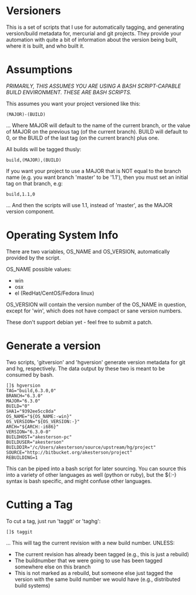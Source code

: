 Versioners
==========

This is a set of scripts that I use for automatically tagging, and generating version/build metadata for, mercurial and git projects. They provide your automation with quite a bit of information about the version being built, where it is built, and who built it.

Assumptions
===========

*PRIMARILY, THIS ASSUMES YOU ARE USING A BASH SCRIPT-CAPABLE BUILD ENVIRONMENT. THESE ARE BASH SCRIPTS.*

This assumes you want your project versioned like this:

    (MAJOR)-(BUILD)

... Where MAJOR will default to the name of the current branch, or the value of MAJOR on the previous tag (of the current branch). BUILD will default to 0, or the BUILD of the last tag (on the current branch) plus one.

All builds will be tagged thusly:

    build,(MAJOR),(BUILD)

If you want your project to use a MAJOR that is NOT equal to the branch name (e.g. you want branch 'master' to be '1.1'), then you must set an initial tag on that branch, e.g:

    build,1.1,0

... And then the scripts will use 1.1, instead of 'master', as the MAJOR version component.

Operating System Info
=====================

There are two variables, OS_NAME and OS_VERSION, automatically provided by the script.

OS_NAME possible values:
* win
* osx
* el (RedHat/CentOS/Fedora linux)

OS_VERSION will contain the version number of the OS_NAME in question, except for 'win', which does not have compact or sane version numbers.

These don't support debian yet - feel free to submit a patch.

Generate a version
==================

Two scripts, 'gitversion' and 'hgversion' generate version metadata for git and hg, respectively. The data output by these two is meant to be consumed by bash.

    []$ hgversion
    TAG="build,6.3.0,0"
    BRANCH="6.3.0"
    MAJOR="6.3.0"
    BUILD="0"
    SHA1="9392ee5cc8da"
    OS_NAME="${OS_NAME:-win}"
    OS_VERSION="${OS_VERSION:-}"
    ARCH="${ARCH:-i686}"
    VERSION="6.3.0-0"
    BUILDHOST="akesterson-pc"
    BUILDUSER="akesterson"
    BUILDDIR="/c/Users/akesterson/source/upstream/hg/project"
    SOURCE="http://bitbucket.org/akesterson/project"
    REBUILDING=1

This can be piped into a bash script for later sourcing. You can source this into a variety of other languages as well (python or ruby), but the ${:-} syntax is bash specific, and might confuse other languages.

Cutting a Tag
=============

To cut a tag, just run 'taggit' or 'taghg':

    []$ taggit

... This will tag the current revision with a new build number. UNLESS:

* The current revision has already been tagged (e.g., this is just a rebuild)
* The buildnumber that we were going to use has been tagged somewhere else on this branch
* This is not marked as a rebuild, but someone else just tagged the version  with the same build number we would have (e.g., distributed build systems)
